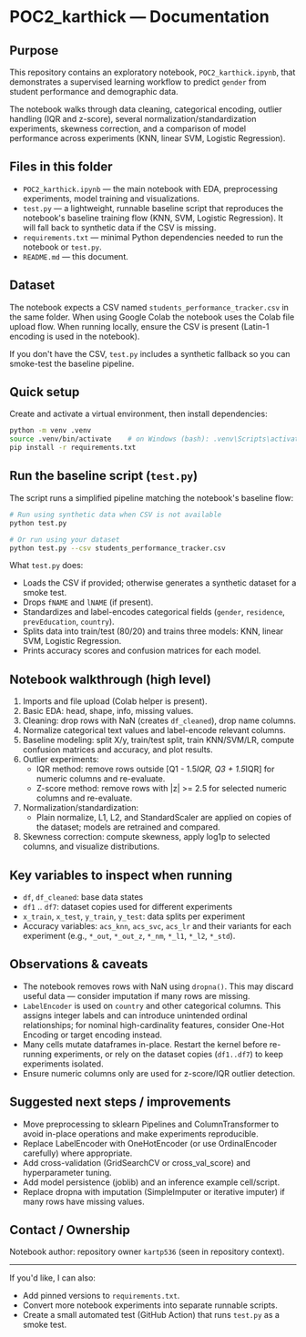 # POC2_karthick — Documentation

## Purpose

This repository contains an exploratory notebook, `POC2_karthick.ipynb`, that demonstrates a supervised learning workflow to predict `gender` from student performance and demographic data.

The notebook walks through data cleaning, categorical encoding, outlier handling (IQR and z-score), several normalization/standardization experiments, skewness correction, and a comparison of model performance across experiments (KNN, linear SVM, Logistic Regression).

## Files in this folder
- `POC2_karthick.ipynb` — the main notebook with EDA, preprocessing experiments, model training and visualizations.
- `test.py` — a lightweight, runnable baseline script that reproduces the notebook's baseline training flow (KNN, SVM, Logistic Regression). It will fall back to synthetic data if the CSV is missing.
- `requirements.txt` — minimal Python dependencies needed to run the notebook or `test.py`.
- `README.md` — this document.

## Dataset

The notebook expects a CSV named `students_performance_tracker.csv` in the same folder. When using Google Colab the notebook uses the Colab file upload flow. When running locally, ensure the CSV is present (Latin-1 encoding is used in the notebook).

If you don't have the CSV, `test.py` includes a synthetic fallback so you can smoke-test the baseline pipeline.

## Quick setup

Create and activate a virtual environment, then install dependencies:

```bash
python -m venv .venv
source .venv/bin/activate    # on Windows (bash): .venv\Scripts\activate
pip install -r requirements.txt
```

## Run the baseline script (`test.py`)

The script runs a simplified pipeline matching the notebook's baseline flow:

```bash
# Run using synthetic data when CSV is not available
python test.py

# Or run using your dataset
python test.py --csv students_performance_tracker.csv
```

What `test.py` does:
- Loads the CSV if provided; otherwise generates a synthetic dataset for a smoke test.
- Drops `fNAME` and `lNAME` (if present).
- Standardizes and label-encodes categorical fields (`gender`, `residence`, `prevEducation`, `country`).
- Splits data into train/test (80/20) and trains three models: KNN, linear SVM, Logistic Regression.
- Prints accuracy scores and confusion matrices for each model.

## Notebook walkthrough (high level)

1. Imports and file upload (Colab helper is present).
2. Basic EDA: head, shape, info, missing values.
3. Cleaning: drop rows with NaN (creates `df_cleaned`), drop name columns.
4. Normalize categorical text values and label-encode relevant columns.
5. Baseline modeling: split X/y, train/test split, train KNN/SVM/LR, compute confusion matrices and accuracy, and plot results.
6. Outlier experiments:
	- IQR method: remove rows outside [Q1 - 1.5*IQR, Q3 + 1.5*IQR] for numeric columns and re-evaluate.
	- Z-score method: remove rows with |z| >= 2.5 for selected numeric columns and re-evaluate.
7. Normalization/standardization:
	- Plain normalize, L1, L2, and StandardScaler are applied on copies of the dataset; models are retrained and compared.
8. Skewness correction: compute skewness, apply log1p to selected columns, and visualize distributions.

## Key variables to inspect when running
- `df`, `df_cleaned`: base data states
- `df1` .. `df7`: dataset copies used for different experiments
- `x_train`, `x_test`, `y_train`, `y_test`: data splits per experiment
- Accuracy variables: `acs_knn`, `acs_svc`, `acs_lr` and their variants for each experiment (e.g., `*_out`, `*_out_z`, `*_nm`, `*_l1`, `*_l2`, `*_std`).

## Observations & caveats
- The notebook removes rows with NaN using `dropna()`. This may discard useful data — consider imputation if many rows are missing.
- `LabelEncoder` is used on `country` and other categorical columns. This assigns integer labels and can introduce unintended ordinal relationships; for nominal high-cardinality features, consider One-Hot Encoding or target encoding instead.
- Many cells mutate dataframes in-place. Restart the kernel before re-running experiments, or rely on the dataset copies (`df1..df7`) to keep experiments isolated.
- Ensure numeric columns only are used for z-score/IQR outlier detection.

## Suggested next steps / improvements
- Move preprocessing to sklearn Pipelines and ColumnTransformer to avoid in-place operations and make experiments reproducible.
- Replace LabelEncoder with OneHotEncoder (or use OrdinalEncoder carefully) where appropriate.
- Add cross-validation (GridSearchCV or cross_val_score) and hyperparameter tuning.
- Add model persistence (joblib) and an inference example cell/script.
- Replace dropna with imputation (SimpleImputer or iterative imputer) if many rows have missing values.

## Contact / Ownership
Notebook author: repository owner `kartp536` (seen in repository context).

---

If you'd like, I can also:
- Add pinned versions to `requirements.txt`.
- Convert more notebook experiments into separate runnable scripts.
- Create a small automated test (GitHub Action) that runs `test.py` as a smoke test.
